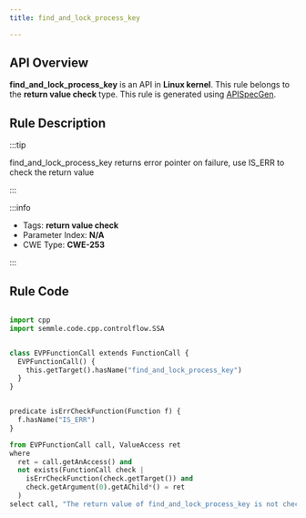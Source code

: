 ```yaml
---
title: find_and_lock_process_key

---
```



## API Overview
**find_and_lock_process_key** is an API in **Linux kernel**. This rule belongs to the **return value check** type. This rule is generated using [APISpecGen](../../tools/APISpecGen).
## Rule Description

:::tip

find_and_lock_process_key returns error pointer on failure, use IS_ERR to check the return value

:::

:::info

- Tags: **return value check**
- Parameter Index: **N/A**
- CWE Type: **CWE-253**

:::

## Rule Code
```python

import cpp
import semmle.code.cpp.controlflow.SSA


class EVPFunctionCall extends FunctionCall {
  EVPFunctionCall() {
    this.getTarget().hasName("find_and_lock_process_key")
  }
}


predicate isErrCheckFunction(Function f) {
  f.hasName("IS_ERR") 
}

from EVPFunctionCall call, ValueAccess ret
where
  ret = call.getAnAccess() and
  not exists(FunctionCall check |
    isErrCheckFunction(check.getTarget()) and
    check.getArgument(0).getAChild*() = ret
  )
select call, "The return value of find_and_lock_process_key is not checked with IS_ERR."
    
```